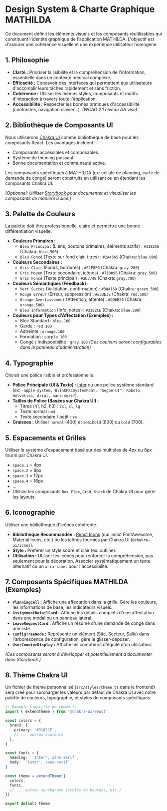 # Design System & Charte Graphique MATHILDA

Ce document définit les éléments visuels et les composants réutilisables qui constituent l'identité graphique de l'application MATHILDA. L'objectif est d'assurer une cohérence visuelle et une expérience utilisateur homogène.

## 1. Philosophie

*   **Clarté :** Prioriser la lisibilité et la compréhension de l'information, essentielle dans un contexte médical complexe.
*   **Efficacité :** Concevoir des interfaces qui permettent aux utilisateurs d'accomplir leurs tâches rapidement et sans friction.
*   **Cohérence :** Utiliser les mêmes styles, composants et motifs d'interaction à travers toute l'application.
*   **Accessibilité :** Respecter les bonnes pratiques d'accessibilité (contrastes, navigation clavier...). *(WCAG 2.1 niveau AA visé)*

## 2. Bibliothèque de Composants UI

Nous utiliserons [Chakra UI](https://chakra-ui.com/) comme bibliothèque de base pour les composants React. Les avantages incluent :

*   Composants accessibles et composables.
*   Système de theming puissant.
*   Bonne documentation et communauté active.

Les composants spécifiques à MATHILDA (ex: cellule de planning, carte de demande de congé) seront construits en utilisant ou en étendant les composants Chakra UI.

*(Optionnel: Utiliser [Storybook](https://storybook.js.org/) pour documenter et visualiser les composants de manière isolée.)*

## 3. Palette de Couleurs

La palette doit être professionnelle, claire et permettre une bonne différentiation visuelle.

*   **Couleurs Primaires :**
    *   `Bleu Principal` (Liens, boutons primaires, éléments actifs) : `#3182CE` (Chakra: `blue.500`)
    *   `Bleu Foncé` (Texte sur fond clair, titres) : `#2A4365` (Chakra: `blue.800`)
*   **Couleurs Secondaires :**
    *   `Gris Clair` (Fonds, bordures) : `#E2E8F0` (Chakra: `gray.200`)
    *   `Gris Moyen` (Texte secondaire, icônes) : `#718096` (Chakra: `gray.500`)
    *   `Gris Foncé` (Texte principal) : `#2D3748` (Chakra: `gray.700`)
*   **Couleurs Sémantiques (Feedback) :**
    *   `Vert Succès` (Validation, confirmation) : `#38A169` (Chakra: `green.500`)
    *   `Rouge Erreur` (Erreur, suppression) : `#E53E3E` (Chakra: `red.500`)
    *   `Orange Avertissement` (Attention, attente) : `#DD6B20` (Chakra: `orange.500`)
    *   `Bleu Information` (Info, notes) : `#3182CE` (Chakra: `blue.500`)
*   **Couleurs pour Types d'Affectation (Exemples) :**
    *   Bloc Standard : `blue.100`
    *   Garde : `red.100`
    *   Astreinte : `orange.100`
    *   Formation : `purple.100`
    *   Congé / Indisponibilité : `gray.100`
    *(Ces couleurs seront configurables dans le panneau d'administration)*

## 4. Typographie

Choisir une police lisible et professionnelle.

*   **Police Principale (UI & Texte) :** [Inter](https://fonts.google.com/specimen/Inter) ou une police système standard (ex: `-apple-system, BlinkMacSystemFont, "Segoe UI", Roboto, Helvetica, Arial, sans-serif`).
*   **Tailles de Police (Basées sur Chakra UI) :**
    *   Titres (h1, h2, h3) : `2xl`, `xl`, `lg`
    *   Texte normal : `md`
    *   Texte secondaire / petit : `sm`
*   **Graisses :** Utiliser `normal` (400) et `semibold` (600) ou `bold` (700).

## 5. Espacements et Grilles

Utiliser le système d'espacement basé sur des multiples de 4px ou 8px fourni par Chakra UI.

*   `space.1` = 4px
*   `space.2` = 8px
*   `space.3` = 12px
*   `space.4` = 16px
*   ...
*   Utiliser les composants `Box`, `Flex`, `Grid`, `Stack` de Chakra UI pour gérer les layouts.

## 6. Iconographie

Utiliser une bibliothèque d'icônes cohérente.

*   **Bibliothèque Recommandée :** [React Icons](https://react-icons.github.io/react-icons/) (qui inclut FontAwesome, Material Icons, etc.) ou les icônes fournies par Chakra UI (`@chakra-ui/icons`).
*   **Style :** Préférer un style sobre et clair (ex: outline).
*   **Utilisation :** Utiliser les icônes pour renforcer la compréhension, pas seulement pour la décoration. Associer systématiquement un texte alternatif ou un `aria-label` pour l'accessibilité.

## 7. Composants Spécifiques MATHILDA (Exemples)

*   **`PlanningCell` :** Affiche une affectation dans la grille. Gère les couleurs, les informations de base, les indicateurs visuels.
*   **`AssignmentDetailCard` :** Affiche les détails complets d'une affectation dans une modal ou un panneau latéral.
*   **`LeaveRequestCard` :** Affiche un résumé d'une demande de congé dans une liste.
*   **`ConfigTreeNode` :** Représente un élément (Site, Secteur, Salle) dans l'arborescence de configuration, gère le glisser-déposer.
*   **`UserCounterDisplay` :** Affiche les compteurs d'équité d'un utilisateur.

*(Ces composants seront à développer et potentiellement à documenter dans Storybook.)*

## 8. Thème Chakra UI

Un fichier de thème personnalisé (`src/styles/theme.ts` dans le frontend) sera créé pour surcharger les valeurs par défaut de Chakra UI avec notre palette de couleurs, typographie, et styles de composants spécifiques.

```typescript
// Exemple simplifié de theme.ts
import { extendTheme } from '@chakra-ui/react'

const colors = {
  brand: {
    primary: '#3182CE',
    // ... autres couleurs
  },
}

const fonts = {
  heading: `'Inter', sans-serif`,
  body: `'Inter', sans-serif`,
}

const theme = extendTheme({
  colors,
  fonts,
  // ... autres surcharges (styles de boutons, etc.)
})

export default theme
``` 